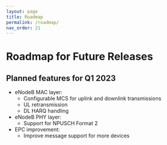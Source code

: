 ```yaml
---
layout: page
title: Roadmap
permalink: /roadmap/
nav_order: 21
---
```


# Roadmap for Future Releases

## Planned features for Q1 2023

* eNodeB MAC layer:
  - Configurable MCS for uplink and downlink transmissions
  - UL retransmission
  - DL HARQ handling
* eNodeB PHY layer:
  - Support for NPUSCH Format 2
* EPC improvement:
  - Improve message support for more devices